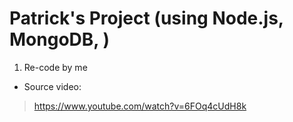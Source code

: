 # Patrick's Project (using Node.js, MongoDB, )

1. Re-code by me

- Source video:

> https://www.youtube.com/watch?v=6FOq4cUdH8k
